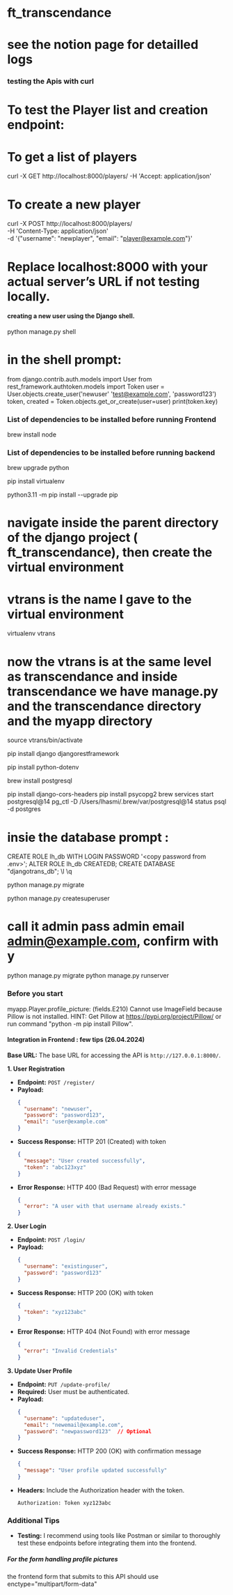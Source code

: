 # ft_transcendance
# see the notion page for detailled logs

### testing the Apis with curl
# To test the Player list and creation endpoint:


# To get a list of players
curl -X GET http://localhost:8000/players/ -H 'Accept: application/json'

# To create a new player
curl -X POST http://localhost:8000/players/ \
     -H 'Content-Type: application/json' \
     -d '{"username": "newplayer", "email": "player@example.com"}'

# Replace localhost:8000 with your actual server’s URL if not testing locally.

#### creating a new user using the Django shell.

python manage.py shell

# in the shell prompt:

from django.contrib.auth.models import User
from rest_framework.authtoken.models import Token
user = User.objects.create_user('newuser' 'test@example.com', 'password123')
token, created = Token.objects.get_or_create(user=user)
print(token.key)

### List of dependencies to be installed before running Frontend

brew install node
### List of dependencies to be installed before running backend

brew upgrade python

pip install virtualenv

python3.11 -m pip install --upgrade pip

# navigate inside the parent directory of the django project ( ft_transcendance), then create the virtual environment
# vtrans is the name I gave to the virtual environment
virtualenv vtrans
# now the vtrans is at the same level as transcendance and inside transcendance we have manage.py and the transcendance directory and the myapp directory
source vtrans/bin/activate

pip install django djangorestframework

pip install python-dotenv

brew install postgresql

pip install django-cors-headers
pip install psycopg2
brew services start postgresql@14
pg_ctl -D /Users/lhasmi/.brew/var/postgresql@14 status
psql -d postgres
# insie the database prompt :
CREATE ROLE lh_db WITH LOGIN PASSWORD '<copy password from .env>';
ALTER ROLE lh_db CREATEDB;
CREATE DATABASE "djangotrans_db";
\l
\q

python manage.py migrate

python manage.py createsuperuser
# call it admin pass admin email admin@example.com, confirm with y
python manage.py migrate
python manage.py runserver


### Before you start
myapp.Player.profile_picture: (fields.E210) Cannot use ImageField because Pillow is not installed.
        HINT: Get Pillow at https://pypi.org/project/Pillow/ or run command "python -m pip install Pillow".

#### Integration in Frontend : few tips (26.04.2024)

**Base URL:** The base URL for accessing the API is `http://127.0.0.1:8000/`. 

**1. User Registration**
- **Endpoint:** `POST /register/`
- **Payload:**
  ```json
  {
    "username": "newuser",
    "password": "password123",
    "email": "user@example.com"
  }
  ```
- **Success Response:** HTTP 201 (Created) with token
  ```json
  {
    "message": "User created successfully",
    "token": "abc123xyz"
  }
  ```
- **Error Response:** HTTP 400 (Bad Request) with error message
  ```json
  {
    "error": "A user with that username already exists."
  }
  ```

**2. User Login**
- **Endpoint:** `POST /login/`
- **Payload:**
  ```json
  {
    "username": "existinguser",
    "password": "password123"
  }
  ```
- **Success Response:** HTTP 200 (OK) with token
  ```json
  {
    "token": "xyz123abc"
  }
  ```
- **Error Response:** HTTP 404 (Not Found) with error message
  ```json
  {
    "error": "Invalid Credentials"
  }
  ```

**3. Update User Profile**
- **Endpoint:** `PUT /update-profile/`
- **Required:** User must be authenticated.
- **Payload:**
  ```json
  {
    "username": "updateduser",
    "email": "newemail@example.com",
    "password": "newpassword123"  // Optional
  }
  ```
- **Success Response:** HTTP 200 (OK) with confirmation message
  ```json
  {
    "message": "User profile updated successfully"
  }
  ```
- **Headers:** Include the Authorization header with the token.
  ```
  Authorization: Token xyz123abc
  ```

### Additional Tips
- **Testing:** I recommend using tools like Postman or similar to thoroughly test these endpoints before integrating them into the frontend.

##### For the form handling profile pictures
 the frontend form that submits to this API should use enctype="multipart/form-data" 